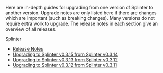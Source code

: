 Here are in-depth guides for upgrading from one version of Splinter
to another version. Upgrade notes are only listed here if there are
changes which are important (such as breaking changes). Many versions
do not require extra work to upgrade. The release notes in each
section give an overview of all releases.

Splinter

  * [Release Notes](https://github.com/Cargill/splinter/blob/master/RELEASE_NOTES.md)
  * [Upgrading to Splinter v0.3.15 from Splinter v0.3.14](splinter-v0.3.15-from-v0.3.14.md)
  * [Upgrading to Splinter v0.3.13 from Splinter v0.3.12](splinter-v0.3.13-from-v0.3.12.md)
  * [Upgrading to Splinter v0.3.12 from Splinter v0.3.11](splinter-v0.3.12-from-v0.3.11.md)
